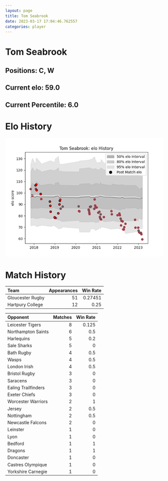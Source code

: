 ```yaml
---  
layout: page  
title: Tom Seabrook  
date: 2023-03-17 17:04:46.762557  
categories: player  
---
```

# Tom Seabrook

## Positions: C, W

## Current elo: 59.0

## Current Percentile: 6.0

# Elo History


![elo history](history_TomSeabrook.png)
# Match History


| Team             |   Appearances |   Win Rate |
|:-----------------|--------------:|-----------:|
| Gloucester Rugby |            51 |    0.27451 |
| Hartpury College |            12 |    0.25    |

| Opponent            |   Matches |   Win Rate |
|:--------------------|----------:|-----------:|
| Leicester Tigers    |         8 |      0.125 |
| Northampton Saints  |         6 |      0.5   |
| Harlequins          |         5 |      0.2   |
| Sale Sharks         |         5 |      0     |
| Bath Rugby          |         4 |      0.5   |
| Wasps               |         4 |      0.5   |
| London Irish        |         4 |      0.5   |
| Bristol Rugby       |         3 |      0     |
| Saracens            |         3 |      0     |
| Ealing Trailfinders |         3 |      0     |
| Exeter Chiefs       |         3 |      0     |
| Worcester Warriors  |         2 |      1     |
| Jersey              |         2 |      0.5   |
| Nottingham          |         2 |      0.5   |
| Newcastle Falcons   |         2 |      0     |
| Leinster            |         1 |      0     |
| Lyon                |         1 |      0     |
| Bedford             |         1 |      1     |
| Dragons             |         1 |      1     |
| Doncaster           |         1 |      0     |
| Castres Olympique   |         1 |      0     |
| Yorkshire Carnegie  |         1 |      0     |